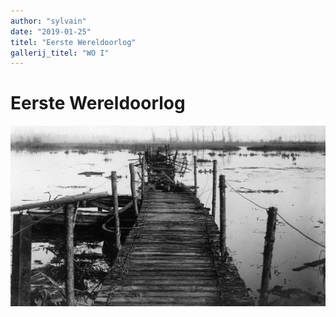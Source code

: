 ```yaml
---
author: "sylvain"
date: "2019-01-25"
titel: "Eerste Wereldoorlog"
gallerij_titel: "WO I"
---
```

# Eerste Wereldoorlog

![](./achtergrond.jpg)



